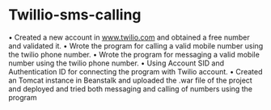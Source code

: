 # Twillio-sms-calling

•	Created a new account in www.twilio.com and obtained a free number and validated it.
•	Wrote the program for calling a valid mobile number using the twilio phone number.
•	Wrote the program for messaging a valid mobile number using the twilio phone number.
•	Using Account SID and Authentication ID for connecting the program with Twilio account.
•	Created an Tomcat instance in Beanstalk and uploaded the .war file of the project and deployed and tried both messaging and calling of numbers using the program
